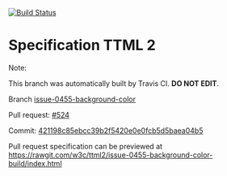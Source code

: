 [![Build Status](https://travis-ci.org/w3c/ttml2.svg?branch=issue-0455-background-color)](https://travis-ci.org/w3c/ttml2)


# Specification TTML 2


Note:


This branch was automatically built by Travis CI. <b>DO NOT EDIT</b>.


 Branch [issue-0455-background-color](https://github.com/w3c/ttml2/tree/issue-0455-background-color)


 Pull request: [#524](https://github.com/w3c/ttml2/pull/524)


 Commit: [421198c85ebcc39b2f5420e0e0fcb5d5baea04b5](https://github.com/w3c/ttml2/commit/421198c85ebcc39b2f5420e0e0fcb5d5baea04b5)

Pull request specification can be previewed at https://rawgit.com/w3c/ttml2/issue-0455-background-color-build/index.html



